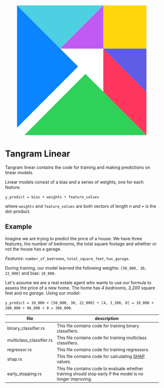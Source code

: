 <p align="center">
  <img src="linear.svg" title="Linear">
</p>

# Tangram Linear

Tangram linear contains the code for training and making predictions on linear models.

Linear models consist of a bias and a series of weights, one for each feature.

`y_predict = bias + weights • feature_values`

where `weights` and `feature_values` are both vectors of length n and
• is the dot-product.

## Example

Imagine we are trying to predict the price of a house. We have three features, the number of bedrooms, the total square footage and whether or not the house has a garage.

_Features_: `number_of_bedrooms`, `total_square_feet`, `has_garage`.

During training, our model learned the following weights: `[50_000, 30, 22_000]` and bias: `10_000`.

Let's assume we are a real estate agent who wants to use our formula to assess the price of a new home. The home has _4 bedrooms_, _3,200_ square feet and _no garage_. Using our model:

`y_predict = 10_000 + [50_000, 30, 22_000] • [4, 3_200, 0] = 10_000 + 200_000 + 96_000 + 0 = 306_000`.

| file                     | description                                                                                                 |
| ------------------------ | ----------------------------------------------------------------------------------------------------------- |
| binary_classifier.rs     | This file contains code for training binary classifiers.                                                    |
| multiclass_classifier.rs | This file contains code for training multiclass classifiers.                                                |
| regressor.rs             | This file contains code for training regressors.                                                            |
| shap.rs                  | This file contains code for calculating [SHAP](https://github.com/slundberg/shap) values.                   |
| early_stopping.rs        | This file contains code to evaluate whether training should stop early if the model is no longer improving. |
